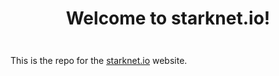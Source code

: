 <div align="center" style="margin-top: 2em; margin-bottom: 3em;">
  <h1>Welcome to starknet.io!</h1>
</div>

This is the repo for the [starknet.io](https://starknet.io) website.

